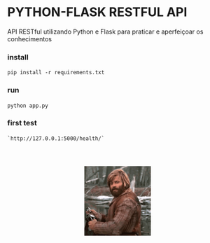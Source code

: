 # PYTHON-FLASK RESTFUL API

API RESTful utilizando Python e Flask para praticar e aperfeiçoar os conhecimentos

### install
```
pip install -r requirements.txt
```

### run
```
python app.py
```

### first test
```
`http://127.0.0.1:5000/health/`
```

#

<br>

<div align="center">
  <a  href="https://github.com/jeffersontavaresdm">
    <img width="30%" src="https://github.com/jeffersontavaresdm/jeffersontavaresdm/blob/main/images/rs.gif" width="25"/>
  </a>
</div>
